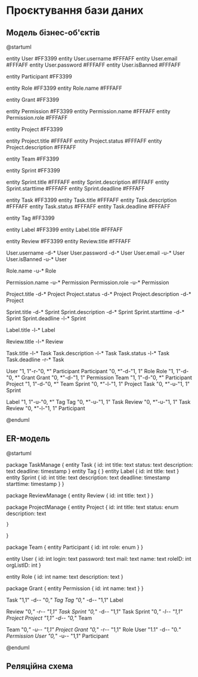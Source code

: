 # Проєктування бази даних

## Модель бізнес-об'єктів

@startuml

entity User #FF3399
entity User.username #FFFAFF
entity User.email #FFFAFF
entity User.password #FFFAFF
entity User.isBanned #FFFAFF

entity Participant #FF3399

entity Role #FF3399
entity Role.name #FFFAFF

entity Grant #FF3399

entity Permission #FF3399
entity Permission.name #FFFAFF
entity Permission.role #FFFAFF

entity Project #FF3399

entity Project.title #FFFAFF
entity Project.status #FFFAFF
entity Project.description #FFFAFF

entity Team #FF3399

entity Sprint #FF3399

entity Sprint.title #FFFAFF
entity Sprint.description #FFFAFF
entity Sprint.starttime #FFFAFF
entity Sprint.deadline #FFFAFF

entity Task #FF3399
entity Task.title #FFFAFF
entity Task.description #FFFAFF
entity Task.status #FFFAFF
entity Task.deadline #FFFAFF

entity Tag #FF3399

entity Label #FF3399
entity Label.title #FFFAFF

entity Review #FF3399
entity Review.title #FFFAFF


User.username -d-* User
User.password -d-* User
User.email -u-* User
User.isBanned -u-* User

Role.name -u-* Role

Permission.name -u-* Permission
Permission.role -u-* Permission


Project.title -d-* Project
Project.status -d-* Project
Project.description -d-* Project

Sprint.title -d-* Sprint 
Sprint.description -d-* Sprint 
Sprint.starttime -d-* Sprint 
Sprint.deadline -l-* Sprint 

Label.title -l-* Label

Review.title -l-* Review

Task.title -l-* Task
Task.description -l-* Task
Task.status -l-* Task
Task.deadline -r-* Task

User "1, 1"-r-"0, *" Participant
Participant "0, *"-d-"1, 1" Role
Role "1, 1"-d-"0, *" Grant
Grant "0, *"-d-"1, 1" Permission
Team "1, 1"-d-"0, *" Participant
Project "1, 1"-d-"0, *" Team
Sprint "0, *"-l-"1, 1" Project
Task "0, *"-u-"1, 1" Sprint

Label "1, 1"-u-"0, *" Tag
Tag "0, *"-u-"1, 1" Task
Review "0, *"-u-"1, 1" Task
Review "0, *"-l-"1, 1" Participant

@enduml

## ER-модель

@startuml

package TaskManage {
    entity Task  { 
              id: int
              title: text
              status: text
              description: text
              deadline: timestamp
    }
    entity Tag {
    }
    entity Label {
               id: int
               title: text
    }
    entity Sprint {
                id: int
                title: text
                description: text
                deadline: timestamp
                starttime: timestamp
    }
}

package ReviewManage {
    entity Review { 
              id: int
              title: text
    }
}

package ProjectManage {
    entity Project {
                id: int
                title: text
                status: enum
                description: text

    }
}

package Team {
    entity Participant {
        id: int
        role: enum
    }
}

entity User {
    id: int
    login: text
    password: text
    mail: text
    name: text
    roleID: int
    orgListID: int
}

entity Role {
    id: int
    name: text
    description: text
}

package Grant {
    entity Permission {
        id: int
        name: text
    }
}

Task "1,1" -d-- "0,*" Tag
Tag "0,*" -d-- "1,1" Label

Review "0,*" -r-- "1,1" Task
Sprint "0,*" -d-- "1,1" Task
Sprint "0,*" -l-- "1,1" Project
Project "1,1" -d-- "0,*" Team

Team "0,*" -u-- "1,1" Project
Grant "0,*" -r-- "1,1" Role
User "1.1" -d-- "0.*" Permission
User "0,*" -u-- "1,1" Participant 

@enduml

## Реляційна схема 